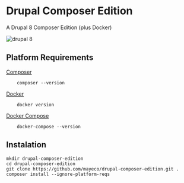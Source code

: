 # Drupal Composer Edition

A Drupal 8 Composer Edition (plus Docker)

![drupal 8](https://groups.drupal.org/files/drupal-8-released.jpg)


## Platform Requirements

[Composer](https://getcomposer.org)

		composer --version

[Docker](http://www.docker.com/)

		docker version

[Docker Compose](https://docs.docker.com/compose/)

		docker-compose --version

## Instalation

    mkdir drupal-composer-edition
    cd drupal-composer-edition
    git clone https://github.com/mayeco/drupal-composer-edition.git .
    composer install --ignore-platform-reqs
